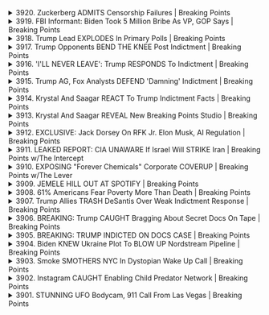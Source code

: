 <details>
<summary>3920. Zuckerberg ADMITS Censorship Failures | Breaking Points</summary><br>

<a href="https://www.youtube.com/watch?v=nrYr1dN1dtA" target="_blank">
    <img src="https://img.youtube.com/vi/nrYr1dN1dtA/maxresdefault.jpg" 
        alt="[Youtube]" width="200">
</a>

# Zuckerberg ADMITS Censorship Failures | Breaking Points


</details>

<details>
<summary>3919. FBI Informant: Biden Took 5 Million Bribe As VP, GOP Says | Breaking Points</summary><br>

<a href="https://www.youtube.com/watch?v=PlM9NP9e3l0" target="_blank">
    <img src="https://img.youtube.com/vi/PlM9NP9e3l0/maxresdefault.jpg" 
        alt="[Youtube]" width="200">
</a>

# FBI Informant: Biden Took 5 Million Bribe As VP, GOP Says | Breaking Points


</details>

<details>
<summary>3918. Trump Lead EXPLODES In Primary Polls | Breaking Points</summary><br>

<a href="https://www.youtube.com/watch?v=aLLZXWeBGZ4" target="_blank">
    <img src="https://img.youtube.com/vi/aLLZXWeBGZ4/maxresdefault.jpg" 
        alt="[Youtube]" width="200">
</a>

# Trump Lead EXPLODES In Primary Polls | Breaking Points


</details>

<details>
<summary>3917. Trump Opponents BEND THE KNEE Post Indictment | Breaking Points</summary><br>

<a href="https://www.youtube.com/watch?v=Hzv4duKYFtM" target="_blank">
    <img src="https://img.youtube.com/vi/Hzv4duKYFtM/maxresdefault.jpg" 
        alt="[Youtube]" width="200">
</a>

# Trump Opponents BEND THE KNEE Post Indictment | Breaking Points


</details>

<details>
<summary>3916. 'I'LL NEVER LEAVE': Trump RESPONDS To Indictment | Breaking Points</summary><br>

<a href="https://www.youtube.com/watch?v=kwQk_9uN7CI" target="_blank">
    <img src="https://img.youtube.com/vi/kwQk_9uN7CI/maxresdefault.jpg" 
        alt="[Youtube]" width="200">
</a>

# 'I'LL NEVER LEAVE': Trump RESPONDS To Indictment | Breaking Points


</details>

<details>
<summary>3915. Trump AG, Fox Analysts DEFEND 'Damning' Indictment | Breaking Points</summary><br>

<a href="https://www.youtube.com/watch?v=BXOY0RBIxho" target="_blank">
    <img src="https://img.youtube.com/vi/BXOY0RBIxho/maxresdefault.jpg" 
        alt="[Youtube]" width="200">
</a>

# Trump AG, Fox Analysts DEFEND 'Damning' Indictment | Breaking Points


</details>

<details>
<summary>3914. Krystal And Saagar REACT To Trump Indictment Facts | Breaking Points</summary><br>

<a href="https://www.youtube.com/watch?v=Lui1QCXzHP4" target="_blank">
    <img src="https://img.youtube.com/vi/Lui1QCXzHP4/maxresdefault.jpg" 
        alt="[Youtube]" width="200">
</a>

# Krystal And Saagar REACT To Trump Indictment Facts | Breaking Points


</details>

<details>
<summary>3913. Krystal And Saagar REVEAL New Breaking Points Studio | Breaking Points</summary><br>

<a href="https://www.youtube.com/watch?v=N0Ap2kO_-GU" target="_blank">
    <img src="https://img.youtube.com/vi/N0Ap2kO_-GU/maxresdefault.jpg" 
        alt="[Youtube]" width="200">
</a>

# Krystal And Saagar REVEAL New Breaking Points Studio | Breaking Points


</details>

<details>
<summary>3912. EXCLUSIVE: Jack Dorsey On RFK Jr. Elon Musk, AI Regulation | Breaking Points</summary><br>

<a href="https://www.youtube.com/watch?v=WS7xmb3UhCU" target="_blank">
    <img src="https://img.youtube.com/vi/WS7xmb3UhCU/maxresdefault.jpg" 
        alt="[Youtube]" width="200">
</a>

# EXCLUSIVE: Jack Dorsey On RFK Jr. Elon Musk, AI Regulation | Breaking Points


</details>

<details>
<summary>3911. LEAKED REPORT: CIA UNAWARE If Israel Will STRIKE Iran | Breaking Points w/The Intercept</summary><br>

<a href="https://www.youtube.com/watch?v=_GaQjWv0Hag" target="_blank">
    <img src="https://img.youtube.com/vi/_GaQjWv0Hag/maxresdefault.jpg" 
        alt="[Youtube]" width="200">
</a>

# LEAKED REPORT: CIA UNAWARE If Israel Will STRIKE Iran | Breaking Points w/The Intercept


</details>

<details>
<summary>3910. EXPOSING "Forever Chemicals"  Corporate COVERUP | Breaking Points w/The Lever</summary><br>

<a href="https://www.youtube.com/watch?v=CgSoBvPZuZE" target="_blank">
    <img src="https://img.youtube.com/vi/CgSoBvPZuZE/maxresdefault.jpg" 
        alt="[Youtube]" width="200">
</a>

# EXPOSING "Forever Chemicals"  Corporate COVERUP | Breaking Points w/The Lever


</details>

<details>
<summary>3909. JEMELE HILL OUT AT SPOTIFY | Breaking Points</summary><br>

<a href="https://www.youtube.com/watch?v=WpnTjVUpEAI" target="_blank">
    <img src="https://img.youtube.com/vi/WpnTjVUpEAI/maxresdefault.jpg" 
        alt="[Youtube]" width="200">
</a>

# JEMELE HILL OUT AT SPOTIFY | Breaking Points


</details>

<details>
<summary>3908. 61% Americans Fear Poverty More Than Death | Breaking Points</summary><br>

<a href="https://www.youtube.com/watch?v=1ixhG9l3J64" target="_blank">
    <img src="https://img.youtube.com/vi/1ixhG9l3J64/maxresdefault.jpg" 
        alt="[Youtube]" width="200">
</a>

# 61% Americans Fear Poverty More Than Death | Breaking Points


</details>

<details>
<summary>3907. Trump Allies TRASH DeSantis Over Weak Indictment Response | Breaking Points</summary><br>

<a href="https://www.youtube.com/watch?v=74ew1Piz8b4" target="_blank">
    <img src="https://img.youtube.com/vi/74ew1Piz8b4/maxresdefault.jpg" 
        alt="[Youtube]" width="200">
</a>

# Trump Allies TRASH DeSantis Over Weak Indictment Response | Breaking Points


</details>

<details>
<summary>3906. BREAKING: Trump CAUGHT Bragging About Secret Docs On Tape | Breaking Points</summary><br>

<a href="https://www.youtube.com/watch?v=P0pUWfd0jd8" target="_blank">
    <img src="https://img.youtube.com/vi/P0pUWfd0jd8/maxresdefault.jpg" 
        alt="[Youtube]" width="200">
</a>

# BREAKING: Trump CAUGHT Bragging About Secret Docs On Tape | Breaking Points


</details>

<details>
<summary>3905. BREAKING: TRUMP INDICTED ON DOCS CASE | Breaking Points</summary><br>

<a href="https://www.youtube.com/watch?v=SUYsMpNrxAY" target="_blank">
    <img src="https://img.youtube.com/vi/SUYsMpNrxAY/maxresdefault.jpg" 
        alt="[Youtube]" width="200">
</a>

# BREAKING: TRUMP INDICTED ON DOCS CASE | Breaking Points


</details>

<details>
<summary>3904. Biden KNEW Ukraine Plot To BLOW UP Nordstream Pipeline | Breaking Points</summary><br>

<a href="https://www.youtube.com/watch?v=ngmcJp0X0f0" target="_blank">
    <img src="https://img.youtube.com/vi/ngmcJp0X0f0/maxresdefault.jpg" 
        alt="[Youtube]" width="200">
</a>

# Biden KNEW Ukraine Plot To BLOW UP Nordstream Pipeline | Breaking Points


</details>

<details>
<summary>3903. Smoke SMOTHERS NYC In Dystopian Wake Up Call | Breaking Points</summary><br>

<a href="https://www.youtube.com/watch?v=NmWdwOj6nXs" target="_blank">
    <img src="https://img.youtube.com/vi/NmWdwOj6nXs/maxresdefault.jpg" 
        alt="[Youtube]" width="200">
</a>

# Smoke SMOTHERS NYC In Dystopian Wake Up Call | Breaking Points


</details>

<details>
<summary>3902. Instagram CAUGHT Enabling Child Predator Network | Breaking Points</summary><br>

<a href="https://www.youtube.com/watch?v=_NGqB8PxmJM" target="_blank">
    <img src="https://img.youtube.com/vi/_NGqB8PxmJM/maxresdefault.jpg" 
        alt="[Youtube]" width="200">
</a>

# Instagram CAUGHT Enabling Child Predator Network | Breaking Points


</details>

<details>
<summary>3901. STUNNING UFO Bodycam, 911 Call From Las Vegas | Breaking Points</summary><br>

<a href="https://www.youtube.com/watch?v=GkwkrxEBXzM" target="_blank">
    <img src="https://img.youtube.com/vi/GkwkrxEBXzM/maxresdefault.jpg" 
        alt="[Youtube]" width="200">
</a>

# STUNNING UFO Bodycam, 911 Call From Las Vegas | Breaking Points


</details>

